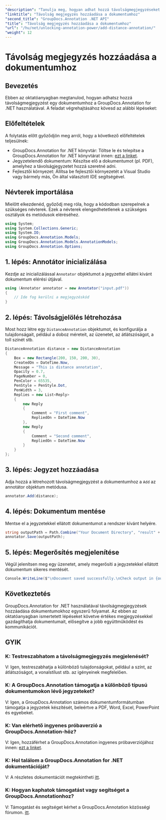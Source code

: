 ```yaml
---
"description": "Tanulja meg, hogyan adhat hozzá távolságmegjegyzéseket dokumentumokhoz a GroupDocs.Annotation for .NET segítségével. Könnyedén javíthatja az együttműködést és a kommunikációt."
"linktitle": "Távolság megjegyzés hozzáadása a dokumentumhoz"
"second_title": "GroupDocs.Annotation .NET API"
"title": "Távolság megjegyzés hozzáadása a dokumentumhoz"
"url": "/hu/net/unlocking-annotation-power/add-distance-annotation/"
"weight": 12
---
```


# Távolság megjegyzés hozzáadása a dokumentumhoz

## Bevezetés
Ebben az oktatóanyagban megtanulod, hogyan adhatsz hozzá távolságmegjegyzést egy dokumentumhoz a GroupDocs.Annotation for .NET használatával. A feladat végrehajtásához kövesd az alábbi lépéseket:
## Előfeltételek

A folytatás előtt győződjön meg arról, hogy a következő előfeltételek teljesülnek:

- GroupDocs.Annotation for .NET könyvtár: Töltse le és telepítse a GroupDocs.Annotation for .NET könyvtárat innen: [ezt a linket](https://releases.groupdocs.com/annotation/net/).
- Jegyzetelendő dokumentum: Készítse elő a dokumentumot (pl. PDF), amelyhez a távolságjegyzetet hozzá szeretné adni.
- Fejlesztői környezet: Állítsa be fejlesztői környezetét a Visual Studio vagy bármely más, Ön által választott IDE segítségével.

## Névterek importálása

Mielőtt elkezdenéd, győződj meg róla, hogy a kódodban szerepelnek a szükséges névterek. Ezek a névterek elengedhetetlenek a szükséges osztályok és metódusok eléréséhez.

```csharp
using System;
using System.Collections.Generic;
using System.IO;
using GroupDocs.Annotation.Models;
using GroupDocs.Annotation.Models.AnnotationModels;
using GroupDocs.Annotation.Options;
```


## 1. lépés: Annotátor inicializálása

Kezdje az inicializálással `Annotator` objektumot a jegyzettel ellátni kívánt dokumentum elérési útjával.

```csharp
using (Annotator annotator = new Annotator("input.pdf"))
{
    // Ide fog kerülni a megjegyzéskód
}
```

## 2. lépés: Távolságjelölés létrehozása

Most hozz létre egy `DistanceAnnotation` objektumot, és konfigurálja a tulajdonságait, például a doboz méreteit, az üzenetet, az átlátszóságot, a toll színét stb.

```csharp
DistanceAnnotation distance = new DistanceAnnotation
{
    Box = new Rectangle(200, 150, 200, 30),
    CreatedOn = DateTime.Now,
    Message = "This is distance annotation",
    Opacity = 0.7,
    PageNumber = 0,
    PenColor = 65535,
    PenStyle = PenStyle.Dot,
    PenWidth = 3,
    Replies = new List<Reply>
    {
        new Reply
        {
            Comment = "First comment",
            RepliedOn = DateTime.Now
        },
        new Reply
        {
            Comment = "Second comment",
            RepliedOn = DateTime.Now
        }
    }
};
```

## 3. lépés: Jegyzet hozzáadása

Adja hozzá a létrehozott távolságmegjegyzést a dokumentumhoz a `Add` az annotátor objektum metódusa.

```csharp
annotator.Add(distance);
```

## 4. lépés: Dokumentum mentése

Mentse el a jegyzetekkel ellátott dokumentumot a rendszer kívánt helyére.

```csharp
string outputPath = Path.Combine("Your Document Directory", "result" + Path.GetExtension("input.pdf"));
annotator.Save(outputPath);
```

## 5. lépés: Megerősítés megjelenítése

Végül jelenítsen meg egy üzenetet, amely megerősíti a jegyzetekkel ellátott dokumentum sikeres mentését.

```csharp
Console.WriteLine($"\nDocument saved successfully.\nCheck output in {outputPath}.");
```

## Következtetés

GroupDocs.Annotation for .NET használatával távolságmegjegyzések hozzáadása dokumentumokhoz egyszerű folyamat. Az ebben az oktatóanyagban ismertetett lépéseket követve értékes megjegyzésekkel gazdagíthatja dokumentumait, elősegítve a jobb együttműködést és kommunikációt.

## GYIK

### K: Testreszabhatom a távolságmegjegyzés megjelenését?

V: Igen, testreszabhatja a különböző tulajdonságokat, például a színt, az átlátszóságot, a vonalstílust stb. az igényeinek megfelelően.

### K: A GroupDocs.Annotation támogatja a különböző típusú dokumentumokon lévő jegyzeteket?

V: Igen, a GroupDocs.Annotation számos dokumentumformátumban támogatja a jegyzetek készítését, beleértve a PDF, Word, Excel, PowerPoint és egyebeket.

### K: Van elérhető ingyenes próbaverzió a GroupDocs.Annotation-höz?

V: Igen, hozzáférhet a GroupDocs.Annotation ingyenes próbaverziójához innen: [ezt a linket](https://releases.groupdocs.com/).

### K: Hol találom a GroupDocs.Annotation for .NET dokumentációját?

V: A részletes dokumentációt megtekintheti [itt](https://tutorials.groupdocs.com/annotation/net/).

### K: Hogyan kaphatok támogatást vagy segítséget a GroupDocs.Annotationhoz?

V: Támogatást és segítséget kérhet a GroupDocs.Annotation közösségi fórumon. [itt](https://forum.groupdocs.com/c/annotation/10).